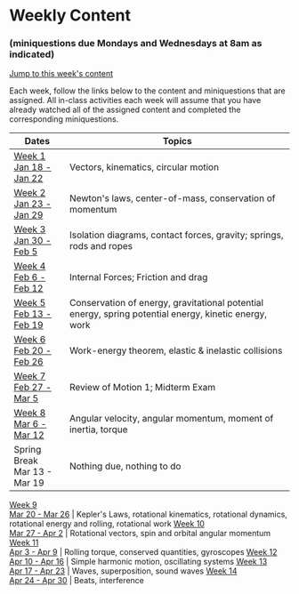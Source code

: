# Weekly Content 
### (miniquestions due Mondays and Wednesdays at 8am as indicated)

[Jump to this week's content](#bottom)

Each week, follow the links below to the content and miniquestions that are assigned. All in-class activities each week will assume that you have already watched all of the assigned content and completed the corresponding miniquestions.

Dates                               | Topics
----------------------------------- | --------------------------------------------------
[Week 1 <br> Jan 18 - Jan 22](week1) |Vectors, kinematics, circular motion
[Week 2 <br> Jan 23 - Jan 29](week2) |  Newton's laws, center-of-mass, conservation of momentum
[Week 3 <br> Jan 30 - Feb 5](week3) |  Isolation diagrams, contact forces, gravity; springs, rods and ropes
[Week 4 <br>  Feb 6 - Feb 12](week4) |  Internal Forces; Friction and drag
[Week 5 <br> Feb 13 - Feb 19](week5) | Conservation of energy, gravitational potential energy, spring potential energy, kinetic energy, work
[Week 6 <br>  Feb 20 - Feb 26](week6) |  Work-energy theorem, elastic & inelastic collisions
[Week 7 <br>  Feb 27 - Mar 5](week7) |  Review of Motion 1; Midterm Exam
[Week 8 <br>  Mar 6 - Mar 12](week8) |  Angular velocity, angular momentum, moment of inertia, torque
Spring Break <br>  Mar 13 - Mar 19 | Nothing due, nothing to do

[Week 9 <br>  Mar 20 - Mar 26](week9) |  Kepler's Laws, rotational kinematics, rotational dynamics, rotational energy and rolling, rotational work
[Week 10 <br> Mar 27 - Apr 2](week10) | Rotational vectors, spin and orbital angular momentum
[Week 11 <br> Apr 3 - Apr 9](week11) | Rolling torque, conserved quantities, gyroscopes
[Week 12 <br> Apr 10 - Apr 16](week12) | Simple harmonic motion, oscillating systems
[Week 13 <br> Apr 17 - Apr 23](week13) | Waves, superposition, sound waves 
[Week 14 <br> Apr 24 - Apr 30](week14) | Beats, interference

<br>

<br>

<br>

<a id="bottom"></a>

